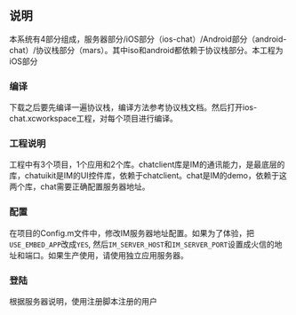 ## 说明
本系统有4部分组成，服务器部分/iOS部分（ios-chat）/Android部分（android-chat）/协议栈部分（mars）。其中iso和android都依赖于协议栈部分。本工程为iOS部分


### 编译

下载之后要先编译一遍协议栈，编译方法参考协议栈文档。然后打开ios-chat.xcworkspace工程，对每个项目进行编译。

### 工程说明

工程中有3个项目，1个应用和2个库。chatclient库是IM的通讯能力，是最底层的库，chatuikit是IM的UI控件库，依赖于chatclient。chat是IM的demo，依赖于这两个库，chat需要正确配置服务器地址。

### 配置

在项目的Config.m文件中，修改IM服务器地址配置。如果为了体验，把```USE_EMBED_APP```改成```YES```, 然后```IM_SERVER_HOST```和```IM_SERVER_PORT```设置成火信的地址和端口。如果生产使用，请使用独立应用服务器。

### 登陆
根据服务器说明，使用注册脚本注册的用户
